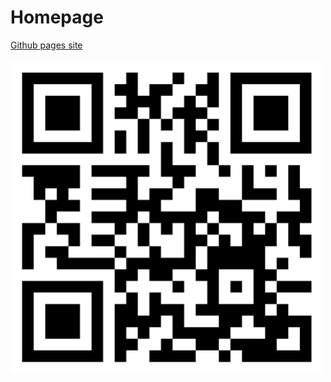# Homepage
<a href="https://simsine.github.io/" target="_blank">Github pages site</a><br><br>
<img src="homepage.png" alt="qr code" width="500px"/>
